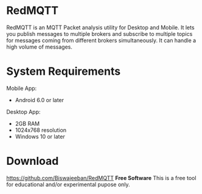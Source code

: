 # RedMQTT
RedMQTT is an MQTT Packet analysis utility for Desktop and Mobile. It lets you publish messages to multiple brokers and subscribe to multiple topics for messages coming from different brokers simultaneously.  It can handle a high volume of messages.
# System Requirements
Mobile App:
-  Android 6.0 or later 

Desktop App:
- 2GB RAM
- 1024x768 resolution
- Windows 10 or later
# Download 
https://github.com/Biswajeeban/RedMQTT
**Free Software**
This is a free tool for educational and/or experimental pupose only.


